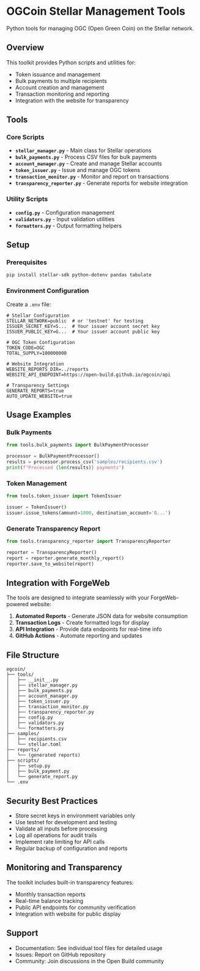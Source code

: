 # OGCoin Stellar Management Tools

Python tools for managing OGC (Open Green Coin) on the Stellar network.

## Overview

This toolkit provides Python scripts and utilities for:
- Token issuance and management
- Bulk payments to multiple recipients
- Account creation and management
- Transaction monitoring and reporting
- Integration with the website for transparency

## Tools

### Core Scripts

- **`stellar_manager.py`** - Main class for Stellar operations
- **`bulk_payments.py`** - Process CSV files for bulk payments
- **`account_manager.py`** - Create and manage Stellar accounts
- **`token_issuer.py`** - Issue and manage OGC tokens
- **`transaction_monitor.py`** - Monitor and report on transactions
- **`transparency_reporter.py`** - Generate reports for website integration

### Utility Scripts

- **`config.py`** - Configuration management
- **`validators.py`** - Input validation utilities
- **`formatters.py`** - Output formatting helpers

## Setup

### Prerequisites

```bash
pip install stellar-sdk python-dotenv pandas tabulate
```

### Environment Configuration

Create a `.env` file:

```env
# Stellar Configuration
STELLAR_NETWORK=public  # or 'testnet' for testing
ISSUER_SECRET_KEY=S...  # Your issuer account secret key
ISSUER_PUBLIC_KEY=G...  # Your issuer account public key

# OGC Token Configuration
TOKEN_CODE=OGC
TOTAL_SUPPLY=100000000

# Website Integration
WEBSITE_REPORTS_DIR=../reports
WEBSITE_API_ENDPOINT=https://open-build.github.io/ogcoin/api

# Transparency Settings
GENERATE_REPORTS=true
AUTO_UPDATE_WEBSITE=true
```

## Usage Examples

### Bulk Payments

```python
from tools.bulk_payments import BulkPaymentProcessor

processor = BulkPaymentProcessor()
results = processor.process_csv('samples/recipients.csv')
print(f"Processed {len(results)} payments")
```

### Token Management

```python
from tools.token_issuer import TokenIssuer

issuer = TokenIssuer()
issuer.issue_tokens(amount=1000, destination_account='G...')
```

### Generate Transparency Report

```python
from tools.transparency_reporter import TransparencyReporter

reporter = TransparencyReporter()
report = reporter.generate_monthly_report()
reporter.save_to_website(report)
```

## Integration with ForgeWeb

The tools are designed to integrate seamlessly with your ForgeWeb-powered website:

1. **Automated Reports** - Generate JSON data for website consumption
2. **Transaction Logs** - Create formatted logs for display
3. **API Integration** - Provide data endpoints for real-time info
4. **GitHub Actions** - Automate reporting and updates

## File Structure

```
ogcoin/
├── tools/
│   ├── __init__.py
│   ├── stellar_manager.py
│   ├── bulk_payments.py
│   ├── account_manager.py
│   ├── token_issuer.py
│   ├── transaction_monitor.py
│   ├── transparency_reporter.py
│   ├── config.py
│   ├── validators.py
│   └── formatters.py
├── samples/
│   ├── recipients.csv
│   └── stellar.toml
├── reports/
│   └── (generated reports)
├── scripts/
│   ├── setup.py
│   ├── bulk_payment.py
│   └── generate_report.py
└── .env
```

## Security Best Practices

- Store secret keys in environment variables only
- Use testnet for development and testing
- Validate all inputs before processing
- Log all operations for audit trails
- Implement rate limiting for API calls
- Regular backup of configuration and reports

## Monitoring and Transparency

The toolkit includes built-in transparency features:
- Monthly transaction reports
- Real-time balance tracking  
- Public API endpoints for community verification
- Integration with website for public display

## Support

- Documentation: See individual tool files for detailed usage
- Issues: Report on GitHub repository
- Community: Join discussions in the Open Build community